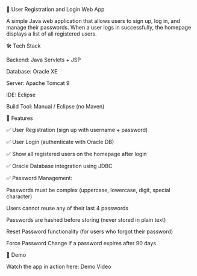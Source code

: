 📝 User Registration and Login Web App

A simple Java web application that allows users to sign up, log in, and manage their passwords.
When a user logs in successfully, the homepage displays a list of all registered users.

🛠️ Tech Stack

Backend: Java Servlets + JSP

Database: Oracle XE

Server: Apache Tomcat 9

IDE: Eclipse

Build Tool: Manual / Eclipse (no Maven)

🚀 Features

✅ User Registration (sign up with username + password)

✅ User Login (authenticate with Oracle DB)

✅ Show all registered users on the homepage after login

✅ Oracle Database integration using JDBC

✅ Password Management:

Passwords must be complex (uppercase, lowercase, digit, special character)

Users cannot reuse any of their last 4 passwords

Passwords are hashed before storing (never stored in plain text)

Reset Password functionality (for users who forgot their password)

Force Password Change if a password expires after 90 days

🎥 Demo

Watch the app in action here: Demo Video
